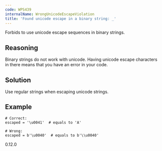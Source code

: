 ```yaml
---
code: WPS439
internalName: WrongUnicodeEscapeViolation
title: 'Found unicode escape in a binary string: _'
---
```


Forbids to use unicode escape sequences in binary strings.

## Reasoning
Binary strings do not work with unicode. Having unicode escape
characters in there means that you have an error in your code.

## Solution
Use regular strings when escaping unicode strings.

## Example

    # Correct:
    escaped = '\u0041'  # equals to 'A'
    
    # Wrong:
    escaped = b'\u0040'  # equals to b'\\u0040'

<div class="versionadded">

0.12.0

</div>
